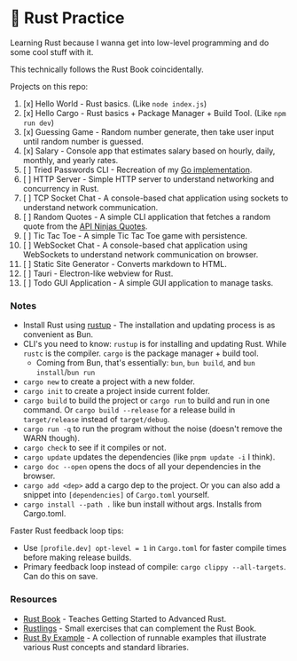 # 🦀 Rust Practice

Learning Rust because I wanna get into low-level programming and do some cool stuff with it.

This technically follows the Rust Book coincidentally.

Projects on this repo:

1. [x] Hello World - Rust basics. (Like `node index.js`)
2. [x] Hello Cargo - Rust basics + Package Manager + Build Tool. (Like `npm run dev`)
3. [x] Guessing Game - Random number generate, then take user input until random number is guessed.
4. [x] Salary - Console app that estimates salary based on hourly, daily, monthly, and yearly rates.
5. [ ] Tried Passwords CLI - Recreation of my [Go implementation](https://github.com/Blankeos/tried-passwords-cli).
6. [ ] HTTP Server - Simple HTTP server to understand networking and concurrency in Rust.
7. [ ] TCP Socket Chat - A console-based chat application using sockets to understand network communication.
8. [ ] Random Quotes - A simple CLI application that fetches a random quote from the [API Ninjas Quotes](https://api-ninjas.com/api/quotes).
9. [ ] Tic Tac Toe - A simple Tic Tac Toe game with persistence.
10. [ ] WebSocket Chat - A console-based chat application using WebSockets to understand network communication on browser.
11. [ ] Static Site Generator - Converts markdown to HTML.
12. [ ] Tauri - Electron-like webview for Rust.
13. [ ] Todo GUI Application - A simple GUI application to manage tasks.

### Notes

- Install Rust using [rustup](https://doc.rust-lang.org/book/ch01-01-installation.html#installing-rustup-on-linux-or-macos) - The installation and updating process is as convenient as Bun.
- CLI's you need to know: `rustup` is for installing and updating Rust. While `rustc` is the compiler. `cargo` is the package manager + build tool.
  - Coming from Bun, that's essentially: `bun`, `bun build`, and `bun install`/`bun run`
- `cargo new` to create a project with a new folder.
- `cargo init` to create a project inside current folder.
- `cargo build` to build the project or `cargo run` to build and run in one command. Or `cargo build --release` for a release build in `target/release` instead of `target/debug`.
- `cargo run -q` to run the program without the noise (doesn't remove the WARN though).
- `cargo check` to see if it compiles or not.
- `cargo update` updates the dependencies (like `pnpm update -i` I think).
- `cargo doc --open` opens the docs of all your dependencies in the browser.
- `cargo add <dep>` add a cargo dep to the project. Or you can also add a snippet into `[dependencies]` of `Cargo.toml` yourself.
- `cargo install --path .` like bun install without args. Installs from Cargo.toml.

Faster Rust feedback loop tips:

- Use `[profile.dev] opt-level = 1` in `Cargo.toml` for faster compile times before making release builds.
- Primary feedback loop instead of compile: `cargo clippy --all-targets`. Can do this on save.

### Resources

- [Rust Book](https://doc.rust-lang.org/book/ch01-01-installation.html) - Teaches Getting Started to Advanced Rust.
- [Rustlings](https://github.com/rust-lang/rustlings) - Small exercises that can complement the Rust Book.
- [Rust By Example](https://doc.rust-lang.org/rust-by-example/index.html) - A collection of runnable examples that illustrate various Rust concepts and standard libraries.
